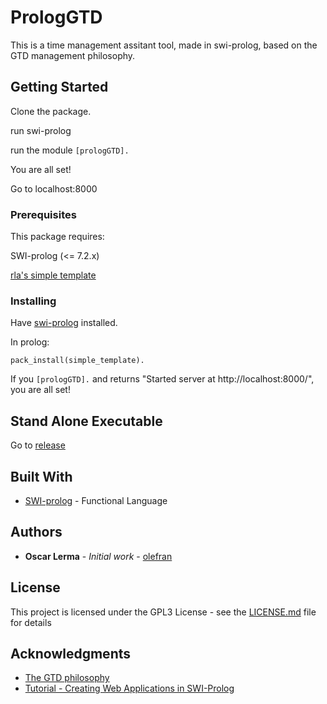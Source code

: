 # PrologGTD

This is a time management assitant tool, made in swi-prolog, based on the GTD management philosophy.

## Getting Started

Clone the package.

run swi-prolog

run the module ``` [prologGTD]. ```

You are all set!

Go to localhost:8000

### Prerequisites

This package requires:

SWI-prolog (<= 7.2.x)

[rla's simple template](https://github.com/rla/simple-template)


### Installing

Have [swi-prolog](http://www.swi-prolog.org/Download.html) installed.

In prolog:
```
pack_install(simple_template).
```

If you ``` [prologGTD]. ``` and returns "Started server at http://localhost:8000/", you are all set!

## Stand Alone Executable

Go to [release](https://github.com/olefran/eprocast/releases/tag/0.1)

## Built With

* [SWI-prolog](http://www.dropwizard.io/1.0.2/docs/) - Functional Language

## Authors

* **Oscar Lerma** - *Initial work* - [olefran](https://github.com/olefran)

## License

This project is licensed under the GPL3 License - see the [LICENSE.md](LICENSE.md) file for details

## Acknowledgments

* [The GTD philosophy](https://gettingthingsdone.com/five-steps/)
* [Tutorial - Creating Web Applications in SWI-Prolog](http://www.pathwayslms.com/swipltuts/html/index.html)
